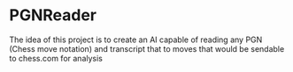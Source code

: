 # PGNReader
The idea of this project is to create an AI capable of reading any PGN (Chess move notation) and transcript that to moves that would be sendable to chess.com for analysis
